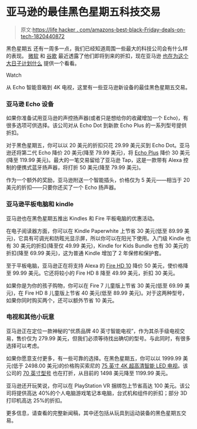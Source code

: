 # 亚马逊的最佳黑色星期五科技交易

> 原文:[https://life hacker . com/amazons-best-black-Friday-deals-on-tech-1820440872](https://lifehacker.com/amazons-best-black-friday-deals-on-tech-1820440872)

黑色星期五 还有一周多一点，我们已经知道周围一些最大的科技公司会有什么样的表现。 [微软](https://lifehacker.com/all-the-best-deals-from-microsoft-s-black-friday-discou-1820399903) 和 [谷歌](https://lifehacker.com/googles-best-deals-for-black-friday-1820409960) 最近透露了他们即将到来的折扣，现在亚马逊 [也在为这个大日子计划什么](http://phx.corporate-ir.net/phoenix.zhtml?c=176060&p=irol-newsArticle&ID=2316712) 提供一个看看。

Watch

从 Echo 智能音箱到 4K 电视，这里有一些亚马逊新设备的最佳黑色星期五交易。

### 亚马逊 Echo 设备

如果你准备试用亚马逊的声控扬声器(或者只是想给你的收藏增加一个 Echo)，有很多选项可供选择。该公司对从 Echo Dot 到新款 Echo Plus 的一系列型号提供折扣。

对于黑色星期五，你可以以 20 美元的折扣只花 29.99 美元买到 Echo Dot。亚马逊还将第二代 Echo 降价 20 美元(降至 79.99 美元)，将 [Echo Plus](https://gizmodo.com/amazons-echo-plus-gets-close-to-giving-us-the-easy-smar-1820091030) 降价 30 美元(降至 119.99 美元)。最大的一笔交易留给了亚马逊 Tap，这是一款带有 Alexa 控制的便携式蓝牙扬声器，将打折 50 美元(降至 79.99 美元)。

作为一个额外的奖励，亚马逊附送一个智能插头，价格仅为 5 美元——相当于 20 美元的折扣——只要你还买了一个 Echo 扬声器。

### 亚马逊平板电脑和 kindle

亚马逊也在黑色星期五推出 Kindles 和 Fire 平板电脑的优惠活动。

在电子阅读器方面，你可以在 Kindle Paperwhite 上节省 30 美元(低至 89.99 美元)，它具有可调光和防眩光显示屏，所以你可以在阳光下使用。入门级 Kindle 也有 30 美元的折扣(降至仅 49.99 美元)，Kindle for Kids Bundle 也有 30 美元的折扣(降至 69.99 美元)，这为普通 Kindle 增加了 2 年保修和保护套。

至于平板电脑，亚马逊正在将支持 Alexa 的 [Fire HD 10](https://gizmodo.com/amazons-newest-gadget-is-a-tablet-thats-also-an-echo-1818523985) 降价 50 美元，使价格降至 99.99 美元。它还将较小的 Fire HD 8 降至 49.99 美元，折扣 30 美元。

如果你是为你的孩子购物，你可以在 Fire 7 儿童版上节省 30 美元(低至 69.99 美元)，在 Fire HD 8 儿童版上节省 40 美元(低至 89.99 美元)。对于这两种型号，如果你同时购买两个，还可以额外节省 10 美元。

### 电视和其他小玩意

亚马逊正在定位一款神秘的“优质品牌 40 英寸智能电视”，作为其杀手级电视交易，售价仅为 279.99 美元，但我们必须等待找出确切的型号。与此同时，有很多选择可以考虑。

如果你愿意支付更多，有一些可靠的选择。在黑色星期五，你可以以 1999.99 美元(低于 2498.00 美元)的价格购买索尼的 [75 英寸 4K 超高清智能 LED 电视](https://www.amazon.com/Sony-XBR75X850E-75-Inch-Ultra-Smart/dp/B01MRBT8CV?asc_campaign=InlineText&asc_refurl=https://lifehacker.com/amazons-best-black-friday-deals-on-tech-1820440872&asc_source=&tag=kinjalifehackerlink-20)。该公司的 [70 英寸型号](https://www.amazon.com/Sony-KD70X690E-70-Inch-Ultra-Smart/dp/B072FRV68G?asc_campaign=InlineText&asc_refurl=https://lifehacker.com/amazons-best-black-friday-deals-on-tech-1820440872&asc_source=&tag=kinjalifehackerlink-20) 也在打折，从目前的 1498 美元降至 1199.99 美元。

亚马逊还开玩笑说，你可以在 PlayStation VR 捆绑包上节省高达 100 美元。该公司将提供高达 40%的个人电脑游戏笔记本电脑，台式机和组件的折扣；部分 3D 打印机高达 25%的折扣。

更多信息，请查看的完整新闻稿，其中还包括从玩具到运动装备的黑色星期五交易。